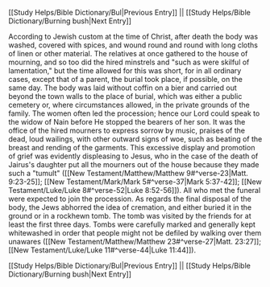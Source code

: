 [[Study Helps/Bible Dictionary/Bul|Previous Entry]]  ||  [[Study Helps/Bible Dictionary/Burning bush|Next Entry]]

 According to Jewish custom at the time of Christ, after death the body was washed, covered with spices, and wound round and round with long cloths of linen or other material. The relatives at once gathered to the house of mourning, and so too did the hired minstrels and "such as were skilful of lamentation," but the time allowed for this was short, for in all ordinary cases, except that of a parent, the burial took place, if possible, on the same day. The body was laid without coffin on a bier and carried out beyond the town walls to the place of burial, which was either a public cemetery or, where circumstances allowed, in the private grounds of the family. The women often led the procession; hence our Lord could speak to the widow of Nain before He stopped the bearers of her son. It was the office of the hired mourners to express sorrow by music, praises of the dead, loud wailings, with other outward signs of woe, such as beating of the breast and rending of the garments. This excessive display and promotion of grief was evidently displeasing to Jesus, who in the case of the death of Jairus's daughter put all the mourners out of the house because they made such a "tumult" ([[New Testament/Matthew/Matthew 9#^verse-23|Matt. 9:23-25]]; [[New Testament/Mark/Mark 5#^verse-37|Mark 5:37-42]]; [[New Testament/Luke/Luke 8#^verse-52|Luke 8:52-56]]). All who met the funeral were expected to join the procession. As regards the final disposal of the body, the Jews abhorred the idea of cremation, and either buried it in the ground or in a rockhewn tomb. The tomb was visited by the friends for at least the first three days. Tombs were carefully marked and generally kept whitewashed in order that people might not be defiled by walking over them unawares ([[New Testament/Matthew/Matthew 23#^verse-27|Matt. 23:27]]; [[New Testament/Luke/Luke 11#^verse-44|Luke 11:44]]).

[[Study Helps/Bible Dictionary/Bul|Previous Entry]]  ||  [[Study Helps/Bible Dictionary/Burning bush|Next Entry]]